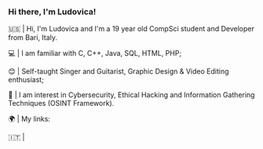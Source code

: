 ### Hi there, I'm Ludovica!

🇺🇸 | Hi, I'm Ludovica and I'm a 19 year old CompSci student and Developer from Bari, Italy.

💻 | I am familiar with C, C++, Java, SQL, HTML, PHP;

😊 | Self-taught Singer and Guitarist, Graphic Design & Video Editing enthusiast;

👾 | I am interest in Cybersecurity, Ethical Hacking and Information Gathering Techniques (OSINT Framework).

🌍 | My links:




🇮🇹 |

<!--
**LudovicaPangrazio/LudovicaPangrazio** is a ✨ _special_ ✨ repository because its `README.md` (this file) appears on your GitHub profile.

Here are some ideas to get you started:

- 🔭 I’m currently working on ...
- 🌱 I’m currently learning ...
- 👯 I’m looking to collaborate on ...
- 🤔 I’m looking for help with ...
- 💬 Ask me about ...
- 📫 How to reach me: ...
- 😄 Pronouns: ...
- ⚡ Fun fact: ...
-->
